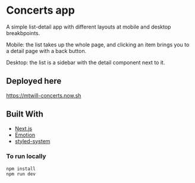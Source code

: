 # Concerts app

A simple list-detail app with different layouts at mobile and desktop breakbpoints.

Mobile: the list takes up the whole page, and clicking an item brings you to a detail page with a back button.

Desktop: the list is a sidebar with the detail component next to it.

## Deployed here

https://mtwill-concerts.now.sh

## Built With

- [Next.js](https://nextjs.org)
- [Emotion](https://emotion.sh)
- [styled-system](https://jxnblk.com/styled-system/)

### To run locally

```
npm install
npm run dev
```
